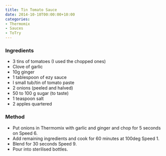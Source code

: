 ```yaml
---
title: Tin Tomato Sauce
date: 2014-10-10T00:00:00+10:00
categories:
- Thermomix
- Sauces
- ToTry
---
```









### Ingredients

* 3 tins of tomatoes (I used the chopped ones)
* Clove of garlic
* 10g ginger
* 1 tablespoon of ezy sauce
* I small tub/tin of tomato paste
* 2 onions (peeled and halved)
* 50 to 100 g sugar (to taste)
* 1 teaspoon salt
* 2 apples quartered

### Method

* Put onions in Thermomix with garlic and ginger and chop for 5 seconds on Speed 6.
* Add remaining ingredients and cook for 60 minutes at 100deg Speed 1.
* Blend for 30 seconds Speed 9.
* Pour into sterilised bottles.
